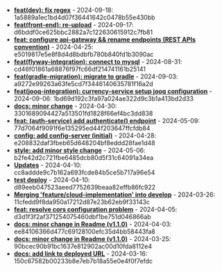 * **[feat(dev): fix regex](https://github.com/alibekbirlikbai/alibekbirlikbai/commit/1a5889a1ec1bd4d07f36441642c0478b55e430bb)** - 2024-09-18: 1a5889a1ec1bd4d07f36441642c0478b55e430bb
* **[feat(front-end): re-upload](https://github.com/alibekbirlikbai/university-bachelor/commit/d6bddf0ce625bbc2882a7c122630615912c7fb81)** - 2024-09-17: d6bddf0ce625bbc2882a7c122630615912c7fb81
* **[feat: configure api-gateway && rename endpoints (REST APIs convention)](https://github.com/alibekbirlikbai/microservice-expenses/commit/e5019817e5e8f8d4d8bdbfb780b840fd1b3090ac)** - 2024-04-25: e5019817e5e8f8d4d8bdbfb780b840fd1b3090ac
* **[feat(flyway-integration): connect to mysql](https://github.com/alibekbirlikbai/microservice-expenses/commit/cd46f01861a68876f97fc66df214741161b25141)** - 2024-08-31: cd46f01861a68876f97fc66df214741161b25141
* **[feat(gradle-migration): migrate to gradle](https://github.com/alibekbirlikbai/microservice-expenses/commit/a9272e99263a63fe5cd7f3446140635781f16a2d)** - 2024-09-03: a9272e99263a63fe5cd7f3446140635781f16a2d
* **[feat(jooq-integration): currency-service setup jooq configuration](https://github.com/alibekbirlikbai/microservice-expenses/commit/1bd69d192c3fa97a024ae322d9c3b1a413bd2d33)** - 2024-09-06: 1bd69d192c3fa97a024ae322d9c3b1a413bd2d33
* **[docs: minor change](https://github.com/alibekbirlikbai/microservice-expenses/commit/3301689094427a513501fd1828f66ef4bc3dd838)** - 2024-04-30: 3301689094427a513501fd1828f66ef4bc3dd838
* **[feat: (auth-service) add authenticate() endpoint](https://github.com/alibekbirlikbai/jwt-backend/commit/77d7064f9091f6e135295ed44f203647ffcfdb84)** - 2024-05-09: 77d7064f9091f6e135295ed44f203647ffcfdb84
* **[config: add config-server (initial)](https://github.com/alibekbirlikbai/jwt-backend/commit/e208832daf3fbeb65d648204bf8eddd28fae1d48)** - 2024-04-28: e208832daf3fbeb65d648204bf8eddd28fae1d48
* **[style: add minor style change](https://github.com/alibekbirlikbai/alibekbirlikbai.github.io/commit/b2fe42d2c721fbe6485dcb80d5f31c64091a34ea)** - 2024-05-06: b2fe42d2c721fbe6485dcb80d5f31c64091a34ea
* **[Updates](https://github.com/alibekbirlikbai/pastebin/commit/cc8addde9c7b162a693fcde84b5ce5b717a96e54)** - 2024-04-10: cc8addde9c7b162a693fcde84b5ce5b717a96e54
* **[test deploy](https://github.com/alibekbirlikbai/pastebin/commit/d89eeb047523aeed7752639beaa82effb86fc922)** - 2024-04-10: d89eeb047523aeed7752639beaa82effb86fc922
* **[Merging 'feature/cloud-implementation' into develop](https://github.com/alibekbirlikbai/pastebin-backend/commit/11cfedd9f8da950a17212d87e23b62eb9f33143c)** - 2024-03-26: 11cfedd9f8da950a17212d87e23b62eb9f33143c
* **[feat: resolve cors configuration problem](https://github.com/alibekbirlikbai/pastebin-backend/commit/d3d1f3f2af371254075460dbf1be751d046866ab)** - 2024-04-05: d3d1f3f2af371254075460dbf1be751d046866ab
* **[docs: minor change in Readme (v1.1.0)](https://github.com/alibekbirlikbai/pastebin-backend/commit/ee84106366d477c69128100efc35d4bb58443fa8)** - 2024-04-03: ee84106366d477c69128100efc35d4bb58443fa8
* **[docs: minor change in Readme (v1.1.0)](https://github.com/alibekbirlikbai/pastebin-backend/commit/90bcec90b91bc1637e812902ac00d10fda8112e4)** - 2024-03-25: 90bcec90b91bc1637e812902ac00d10fda8112e4
* **[docs: add link to deployed URL](https://github.com/alibekbirlikbai/proxy-server/commit/150c67582b00233b8e7eb7b18a55e0e4f0f7efdc)** - 2024-03-16: 150c67582b00233b8e7eb7b18a55e0e4f0f7efdc